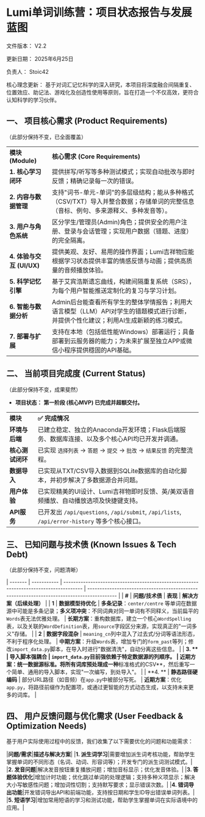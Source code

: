# Lumi单词训练营：项目状态报告与发展蓝图

文件版本： V2.2

更新日期： 2025年6月25日

负责人： Stoic42

核心理念更新： 基于对词汇记忆科学的深入研究，本项目将深度融合间隔重复、位置效应、助记法、游戏化及创造性使用等原则，旨在打造一个不仅高效，更符合认知科学的学习伙伴。

## 一、 项目核心需求 (Product Requirements)

（此部分保持不变，已全面覆盖）

|   |   |
|---|---|
|**模块 (Module)**|**核心需求 (Core Requirements)**|
|**1. 核心学习闭环**|提供拼写/听写等多种测试模式；实现自动批改与即时反馈；精确记录每一次的错误。|
|**2. 内容与数据管理**|支持"词书-单元-单词"的多层级结构；能从多种格式（CSV/TXT）导入并整合数据；存储单词的完整信息（音标、例句、多来源释义、多种发音等）。|
|**3. 用户与角色系统**|区分学生/管理员(Admin)角色；提供安全的用户注册、登录与会话管理；实现用户数据（错题、进度）的完全隔离。|
|**4. 体验与交互 (UI/UX)**|提供美观、友好、易用的操作界面；Lumi吉祥物应能根据学习状态提供丰富的情感反馈与动画；提供高质量的音频播放体验。|
|**5. 科学记忆引擎**|基于艾宾浩斯遗忘曲线，构建间隔重复系统（SRS），为每个用户智能推送定制化的复习与学习计划。|
|**6. 智能与数据分析**|Admin后台能查看所有学生的整体学情报告；利用大语言模型（LLM）API对学生的错题模式进行诊断，并提供个性化建议；利用AI生成新颖的练习模式。|
|**7. 部署与扩展**|支持在本地（包括低性能Windows）部署运行；具备部署到云服务器的能力；为未来扩展至独立APP或微信小程序提供穩固的API基础。|

## 二、 当前项目完成度 (Current Status)

（此部分保持不变，成果斐然）

- **项目状态：** **第一阶段 (核心MVP) 已完成并超额交付。**
    

|            |                                                                                   |
| ---------- | --------------------------------------------------------------------------------- |
| **模块**     | **✅ 完成情况**                                                                        |
| **环境与后端**  | 已建立稳定、独立的Anaconda开发环境；Flask后端服务、数据库连接、以及多个核心API均已开发并调通。                           |
| **核心测试闭环** | 已实现 `选择列表` -> `答题` -> `提交` -> `批改` -> `结果反馈` 的完整流程。                               |
| **数据导入**   | 已实现从TXT/CSV导入数据到SQLite数据库的自动化脚本，并初步解决了多数据源合并问题。                                   |
| **用户体验**   | 已实现精美的UI设计、Lumi吉祥物即时反馈、英/美双语音频播放、自动播放选项及快捷键支持。                                    |
| **API服务**  | 已开发出 `/api/questions`, `/api/submit`, `/api/lists`, `/api/error-history` 等多个核心接口。 |

## 三、 已知问题与技术债 (Known Issues & Tech Debt)

（此部分保持不变，问题清晰）

| ------- | ----------- | -------------------------------------------------------------------------------------- | ------------------------------------------------------------------------------------------ |
| **#**   | **问题/技术债**  | **表现**                                                                                 | **解决方案（后续处理）**                                                                             |
| **1**   | **数据模型待优化** | **多条记录**：`center/centre` 等单词在数据源中可能是多条记录；**多义项冲突**：不同词典对同一单词有不同释义，当前扁平的`Words`表无法优雅处理。 | **长期方案**：重构数据库，建立一个核心`WordSpelling`表，以及关联的`WordDefinition`表，用`source`字段区分来源，实现真正的"一词多义"存储。 |
| **2**   | **数据字段混杂**  | `meaning_cn`列中混入了过去式/分词等语法形态，不利于程序化处理。                                                 | **中期方案**：升级`Words`表，增加专门的`form_past`等列；修改`import_data.py`脚本，在导入时进行"数据清洗"，自动分离这些信息。         |
| **3. ** | **导入脚本强耦合** | `import_data.py`目前强依赖于特定数据源的列顺序。                                                       | **近期方案**：**统一数据源标准**。将所有词库预处理成一种**标准格式的CSV**，然后重写一个简单、通用的导入脚本，实现"一次编写，到处导入"。               |
| **4. ** | **静态路径硬编码** | 部分URL路径（如音频）在`app.py`中被部分写死。                                                           | **近期方案**：优化`app.py`，将路径前缀作为配置项，或通过更智能的方式动态生成，以支持未来更多的词库。                                   |

## 四、 用户反馈问题与优化需求 (User Feedback & Optimization Needs)

基于用户实际使用过程中的反馈，我们收集了以下需要优化的问题和功能需求：

|**问题/需求**|**描述与解决方案**|
|**1. 派生词学习**|需要增加派生词考核功能，帮助学生掌握单词的不同形态（名词、动词、形容词等）；开发专门的派生词测试模式。|
|**2. 发音问题**|解决发音按钮重复播放问题；增加音标显示；优化发音体验。|
|**3. 答题体验优化**|增加计时功能；优化跳过单词的处理逻辑；支持多种义项显示；解决大小写敏感性问题；增加词性切割；支持默写要求；显示错误次数。|
|**4. 错词导出功能**|开发错词导出API和前端功能，支持按日期和学生ID导出错误单词列表。|
|**5. 短语学习**|增加常用短语的学习和测试功能，帮助学生掌握单词在实际语境中的应用。|